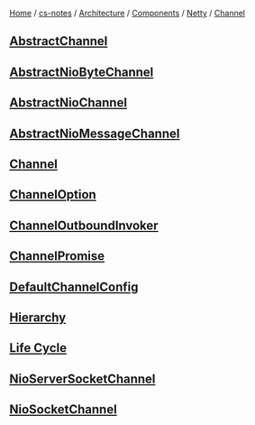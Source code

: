 [Home](https://mengxianbin.github.io) /
[cs-notes](https://mengxianbin.github.io/cs-notes/site) /
[Architecture](https://mengxianbin.github.io/cs-notes/site/Architecture) /
[Components](https://mengxianbin.github.io/cs-notes/site/Architecture/Components) /
[Netty](https://mengxianbin.github.io/cs-notes/site/Architecture/Components/Netty) /
[Channel](https://mengxianbin.github.io/cs-notes/site/Architecture/Components/Netty/Channel)

## [AbstractChannel](https://mengxianbin.github.io/cs-notes/site/Architecture/Components/Netty/Channel/AbstractChannel/)

## [AbstractNioByteChannel](https://mengxianbin.github.io/cs-notes/site/Architecture/Components/Netty/Channel/AbstractNioByteChannel/)

## [AbstractNioChannel](https://mengxianbin.github.io/cs-notes/site/Architecture/Components/Netty/Channel/AbstractNioChannel/)

## [AbstractNioMessageChannel](https://mengxianbin.github.io/cs-notes/site/Architecture/Components/Netty/Channel/AbstractNioMessageChannel/)

## [Channel](https://mengxianbin.github.io/cs-notes/site/Architecture/Components/Netty/Channel/Channel)

## [ChannelOption](https://mengxianbin.github.io/cs-notes/site/Architecture/Components/Netty/Channel/ChannelOption)

## [ChannelOutboundInvoker](https://mengxianbin.github.io/cs-notes/site/Architecture/Components/Netty/Channel/ChannelOutboundInvoker)

## [ChannelPromise](https://mengxianbin.github.io/cs-notes/site/Architecture/Components/Netty/Channel/ChannelPromise/)

## [DefaultChannelConfig](https://mengxianbin.github.io/cs-notes/site/Architecture/Components/Netty/Channel/DefaultChannelConfig/)

## [Hierarchy](https://mengxianbin.github.io/cs-notes/site/Architecture/Components/Netty/Channel/Hierarchy)

## [Life Cycle](https://mengxianbin.github.io/cs-notes/site/Architecture/Components/Netty/Channel/Life%20Cycle)

## [NioServerSocketChannel](https://mengxianbin.github.io/cs-notes/site/Architecture/Components/Netty/Channel/NioServerSocketChannel/)

## [NioSocketChannel](https://mengxianbin.github.io/cs-notes/site/Architecture/Components/Netty/Channel/NioSocketChannel/)
